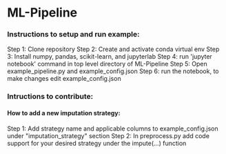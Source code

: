 # ML-Pipeline

### Instructions to setup and run example:

Step 1: Clone repository
Step 2: Create and activate conda virtual env
Step 3: Install numpy, pandas, scikit-learn, and jupyterlab
Step 4: run 'jupyter notebook' command in top level directory of ML-Pipeline
Step 5: Open example_pipeline.py and example_config.json
Step 6: run the notebook, to make changes edit example_config.json

### Intructions to contribute:

#### How to add a new imputation strategy:
Step 1: Add strategy name and applicable columns to example_config.json under "imputation_strategy" section
Step 2: In preprocess.py add code support for your desired strategy under the impute(...) function
